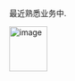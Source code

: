 最近熟悉业务中.

<img width="68" height="80" alt="image" src="https://github.com/user-attachments/assets/2f1ca5a8-6e09-47c8-b944-4ec9be28f35e" />
